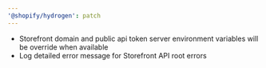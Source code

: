 ```yaml
---
'@shopify/hydrogen': patch
---
```


- Storefront domain and public api token server environment variables will be override when available
- Log detailed error message for Storefront API root errors
